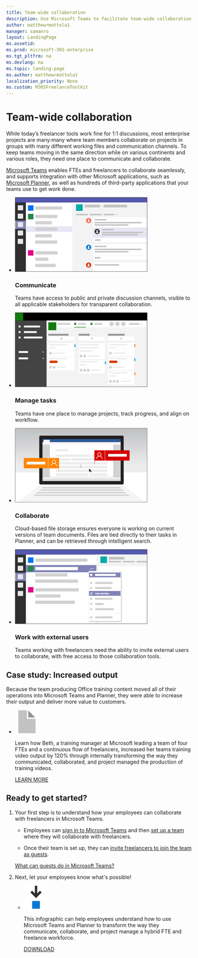```yaml
---
title: Team-wide collaboration
description: Use Microsoft Teams to facilitate team-wide collaboration in an enterprise freelance program
author: matthewrmottola1
manager: samanro
layout: LandingPage
ms.assetid: 
ms.prod: microsoft-365-enterprise
ms.tgt_pltfrm: na
ms.devlang: na
ms.topic: landing-page
ms.author: matthewrmottola1
localization_priority: None 
ms.custom: M365FreelanceToolkit
---
```

Team-wide collaboration
===========================

While today’s freelancer tools work fine for 1:1 discussions, most enterprise projects are many:many where team members collaborate on projects in groups with many different working files and communication channels. To keep teams moving in the same direction while on various continents and various roles, they need one place to communicate and collaborate.

[Microsoft Teams](https://products.office.com/en-us/microsoft-teams/free) enables FTEs and freelancers to collaborate seamlessly, and supports integration with other Microsoft applications, such as [Microsoft Planner](https://products.office.com/en-us/business/task-management-software), as well as hundreds of third-party applications that your teams use to get work done.

<ul class="panelContent cardsW cols cols2">
    <li>
        <div class="cardSize">
            <div class="cardPadding">
                <div class="card">
                    <div class="cardImageOuter">
                        <div class="cardImage">
                            <img src="media/M365_Freelance_collaboration_teamsconversationsmall.png" alt="A Microsoft Teams site with a conversation in progress" />
                        </div>
                    </div>
                    <div class="cardText">
                        <h3>Communicate</h3>
                        <p>Teams have access to public and private discussion channels, visible to all applicable stakeholders for transparent collaboration.</p>
                    </div>
                </div>
            </div>
        </div>
    </li>
    <li>
        <div class="cardSize">
            <div class="cardPadding">
                <div class="card">
                    <div class="cardImageOuter">
                        <div class="cardImage">
                            <img src="media/M365_Freelance_collaboration_plannerviewsmall.png" alt="A Planner board inside a team" />
                        </div>
                    </div>
                    <div class="cardText">
                        <h3>Manage tasks</h3>
                        <p>Teams have one place to manage projects, track progress, and align on workflow.</p>
                    </div>
                </div>
            </div>
        </div>
    </li>
    <li>
        <div class="cardSize">
            <div class="cardPadding">
                <div class="card">
                    <div class="cardImageOuter">
                        <div class="cardImage">
                            <img src="media/Master_Collaboration_WordCollaboration_Word_358x201.png" alt="Two users working on a Word document" />
                        </div>
                    </div>
                    <div class="cardText">
                        <h3>Collaborate</h3>
                        <p>Cloud-based file storage ensures everyone is working on current versions of team documents. Files are tied directly to their tasks in Planner, and can be retrieved through intelligent search.</p>
                    </div>
                </div>
            </div>
        </div>
    </li>
    <li>
        <div class="cardSize">
            <div class="cardPadding">
                <div class="card">
                    <div class="cardImageOuter">
                        <div class="cardImage">
                            <img src="media/M365_Freelance_collaboration_guestaccess.png" alt="Someone inviting a guest user to Microsoft Teams" />
                        </div>
                    </div>
                    <div class="cardText">
                        <h3>Work with external users</h3>
                        <p>Teams working with freelancers need the ability to invite external users to collaborate, with free access to those collaboration tools.</p>
                    </div>
                </div>
            </div>
        </div>
    </li>
</ul>

Case study: Increased output
----------------------------

Because the team producing Office training content moved all of their operations into Microsoft Teams and Planner, they were able to increase their output and deliver more value to customers.

<ul class="panelContent cardsF cols cols1">
    <li>
        <div class="cardSize">
            <div class="cardPadding">
                <div class="card">
                    <div class="cardImageOuter">
                        <div class="cardImage">
                            <img src="media/document.png" alt="a document icon" />
                        </div>
                    </div>
                    <div class="cardText">
                        <p>Learn how Beth, a training manager at Microsoft leading a team of four FTEs and a continuous flow of freelancers, increased her teams training video output by 120% through internally transforming the way they communicated, collaborated, and project managed the production of training videos.</p>
                        <p><a href="teamwidecollaborationcasestudy.md">LEARN MORE</a></p>
                    </div>
                </div>
            </div>
        </div>
    </li>
</ul>

Ready to get started?
---------------------

<ol>
    <li>
        <p>Your first step is to understand how your employees can collaborate with freelancers in Microsoft Teams.</p>
        <ul>
            <li>
                <p>Employees can <a href="https://support.office.com/article/6723dc43-dbc0-46e6-af49-8a2d1c5cb937">sign in to Microsoft Teams</a> and then <a href="https://support.office.com/article/702a2977-e662-4038-bef5-bdf8ee47b17b">set up a team</a> where they will collaborate with freelancers.</p>
            </li>
            <li>
                <p>Once their team is set up, they can <a href="https://support.office.com/article/fccb4fa6-f864-4508-bdde-256e7384a14f">invite freelancers to join the team as guests</a>.</p>
            </li>
        </ul>
        <p><a href="https://support.office.com/article/d03fdf5b-1a6e-48e4-8e07-b13e1350ec7b">What can guests do in Microsoft Teams?</a></P>
    </li>
    <li>
        <p>Next, let your employees know what's possible!</p>
        <ul class="panelContent cardsF cols cols1">
            <li>
                <div class="cardSize">
                    <div class="cardPadding">
                        <div class="card">
                            <div class="cardImageOuter">
                                <div class="cardImage">
                                    <img src="media/download-blue.png" alt="Downloadable infographic" />
                                </div>
                            </div>
                            <div class="cardText">
                                <p>This infographic can help employees understand how to use Microsoft Teams and Planner to transform the way they communicate, collaborate, and project manage a hybrid FTE and freelance workforce.</p>
                                <p><a href="media/M365-FreelanceToolkit-TearSheet-TeamCollaboration.pdf">DOWNLOAD</a></p>
                            </div>
                        </div>
                    </div>
                </div>
            </li>
        </ul>
    </li>
</ul>